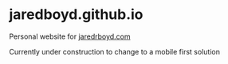 # jaredboyd.github.io

Personal website for [jaredrboyd.com](http://www.jaredrboyd.com)

Currently under construction to change to a mobile first solution